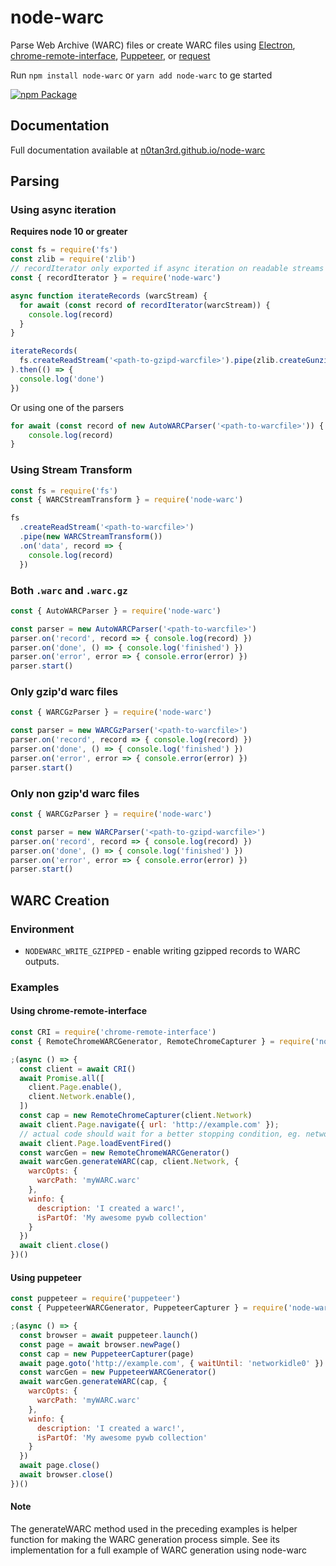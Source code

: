 # node-warc
Parse Web Archive (WARC) files or create WARC files using [Electron](https://electron.atom.io/), [chrome-remote-interface](https://github.com/cyrus-and/chrome-remote-interface), [Puppeteer](https://github.com/GoogleChrome/puppeteer), or [request](https://github.com/request/request)

Run `npm install node-warc` or `yarn add node-warc` to ge started

[![npm Package](https://img.shields.io/npm/v/node-warc.svg?style=flat-square)](https://www.npmjs.com/package/node-warc)

## Documentation
Full documentation available at [n0tan3rd.github.io/node-warc](https://n0tan3rd.github.io/node-warc/)

## Parsing

### Using async iteration
**Requires node 10 or greater**
```js
const fs = require('fs')
const zlib = require('zlib')
// recordIterator only exported if async iteration on readable streams is available
const { recordIterator } = require('node-warc')

async function iterateRecords (warcStream) {
  for await (const record of recordIterator(warcStream)) {
    console.log(record)
  }
}

iterateRecords(
  fs.createReadStream('<path-to-gzipd-warcfile>').pipe(zlib.createGunzip())
).then(() => {
  console.log('done')
})
```

Or using one of the parsers
```js
for await (const record of new AutoWARCParser('<path-to-warcfile>')) {
    console.log(record)
}
```

### Using Stream Transform
```js
const fs = require('fs')
const { WARCStreamTransform } = require('node-warc')

fs
  .createReadStream('<path-to-warcfile>')
  .pipe(new WARCStreamTransform())
  .on('data', record => {
    console.log(record)
  })
```

### Both ``.warc`` and ``.warc.gz``
```js
const { AutoWARCParser } = require('node-warc')

const parser = new AutoWARCParser('<path-to-warcfile>')
parser.on('record', record => { console.log(record) })
parser.on('done', () => { console.log('finished') })
parser.on('error', error => { console.error(error) })
parser.start()
```

### Only gzip'd warc files
```js
const { WARCGzParser } = require('node-warc')

const parser = new WARCGzParser('<path-to-warcfile>')
parser.on('record', record => { console.log(record) })
parser.on('done', () => { console.log('finished') })
parser.on('error', error => { console.error(error) })
parser.start()
```

### Only non gzip'd warc files
```js
const { WARCGzParser } = require('node-warc')

const parser = new WARCParser('<path-to-gzipd-warcfile>')
parser.on('record', record => { console.log(record) })
parser.on('done', () => { console.log('finished') })
parser.on('error', error => { console.error(error) })
parser.start()
```

## WARC Creation 

### Environment
* `NODEWARC_WRITE_GZIPPED` - enable writing gzipped records to WARC outputs.

### Examples

#### Using chrome-remote-interface

```js
const CRI = require('chrome-remote-interface')
const { RemoteChromeWARCGenerator, RemoteChromeCapturer } = require('node-warc')

;(async () => {
  const client = await CRI()
  await Promise.all([
    client.Page.enable(),
    client.Network.enable(),
  ])
  const cap = new RemoteChromeCapturer(client.Network)
  await client.Page.navigate({ url: 'http://example.com' });
  // actual code should wait for a better stopping condition, eg. network idle
  await client.Page.loadEventFired()
  const warcGen = new RemoteChromeWARCGenerator()
  await warcGen.generateWARC(cap, client.Network, {
    warcOpts: {
      warcPath: 'myWARC.warc'
    },
    winfo: {
      description: 'I created a warc!',
      isPartOf: 'My awesome pywb collection'
    }
  })
  await client.close()
})()
```

#### Using puppeteer
```js
const puppeteer = require('puppeteer')
const { PuppeteerWARCGenerator, PuppeteerCapturer } = require('node-warc')

;(async () => {
  const browser = await puppeteer.launch()
  const page = await browser.newPage()
  const cap = new PuppeteerCapturer(page)
  await page.goto('http://example.com', { waitUntil: 'networkidle0' })
  const warcGen = new PuppeteerWARCGenerator()
  await warcGen.generateWARC(cap, {
    warcOpts: {
      warcPath: 'myWARC.warc'
    },
    winfo: {
      description: 'I created a warc!',
      isPartOf: 'My awesome pywb collection'
    }
  })
  await page.close()
  await browser.close()
})()
```

#### Note
The generateWARC method used in the preceding examples is helper function for making 
the WARC generation process simple. See its implementation for a full example 
of WARC generation using node-warc
